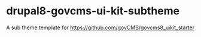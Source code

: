 # drupal8-govcms-ui-kit-subtheme

A sub theme template for https://github.com/govCMS/govcms8_uikit_starter
